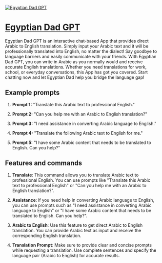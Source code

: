[![Egyptian Dad GPT](https://files.oaiusercontent.com/file-Xab2jPFXNZh1CZfMrZZvIson?se=2123-10-18T04%3A20%3A08Z&sp=r&sv=2021-08-06&sr=b&rscc=max-age%3D31536000%2C%20immutable&rscd=attachment%3B%20filename%3D130f0137-c4c9-43d5-8c5a-3111898dcb62.png&sig=GehdTc9UGqxcwLjvd7v8R8vwm%2BBAPZzdElaCC1cy9cM%3D)](https://chat.openai.com/g/g-sc4pju5S6-egyptian-dad-gpt)

# [Egyptian Dad GPT](https://chat.openai.com/g/g-sc4pju5S6-egyptian-dad-gpt)

Egyptian Dad GPT is an interactive chat-based App that provides direct Arabic to English translation. Simply input your Arabic text and it will be professionally translated into English, no matter the dialect! Say goodbye to language barriers and easily communicate with your friends. With Egyptian Dad GPT, you can write in Arabic as you normally would and receive accurate English translations. Whether you need translations for work, school, or everyday conversations, this App has got you covered. Start chatting now and let Egyptian Dad help you bridge the language gap!

## Example prompts

1. **Prompt 1:** "Translate this Arabic text to professional English."

2. **Prompt 2:** "Can you help me with an Arabic to English translation?"

3. **Prompt 3:** "I need assistance in converting Arabic language to English."

4. **Prompt 4:** "Translate the following Arabic text to English for me."

5. **Prompt 5:** "I have some Arabic content that needs to be translated to English. Can you help?"

## Features and commands

1. **Translate**: This command allows you to translate Arabic text to professional English. You can use prompts like "Translate this Arabic text to professional English" or "Can you help me with an Arabic to English translation?".

2. **Assistance**: If you need help in converting Arabic language to English, you can use prompts such as "I need assistance in converting Arabic language to English" or "I have some Arabic content that needs to be translated to English. Can you help?".

3. **Arabic to English**: Use this feature to get direct Arabic to English translation. You can provide Arabic text as input and receive the corresponding English translation.

4. **Translation Prompt**: Make sure to provide clear and concise prompts while requesting a translation. Use complete sentences and specify the language pair (Arabic to English) for accurate results.